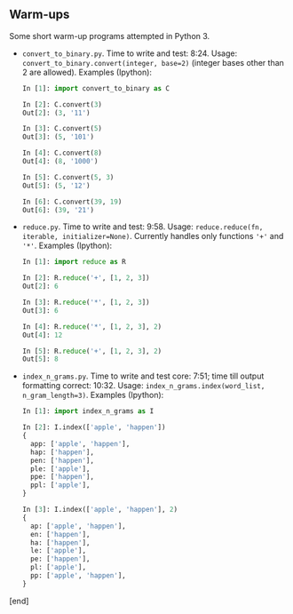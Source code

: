 ## Warm-ups

Some short warm-up programs attempted in Python 3.

 * `convert_to_binary.py`. Time to write and test: 8:24. Usage: `convert_to_binary.convert(integer, base=2)` (integer bases other than 2 are allowed). Examples (Ipython):

   ```python
   In [1]: import convert_to_binary as C

   In [2]: C.convert(3)
   Out[2]: (3, '11')

   In [3]: C.convert(5)
   Out[3]: (5, '101')

   In [4]: C.convert(8)
   Out[4]: (8, '1000')

   In [5]: C.convert(5, 3)
   Out[5]: (5, '12')

   In [6]: C.convert(39, 19)
   Out[6]: (39, '21')
   ```

 * `reduce.py`. Time to write and test: 9:58. Usage: `reduce.reduce(fn, iterable, initializer=None)`. Currently handles only functions `'+'` and `'*'`. Examples (Ipython):

   ```python
   In [1]: import reduce as R

   In [2]: R.reduce('+', [1, 2, 3])
   Out[2]: 6

   In [3]: R.reduce('*', [1, 2, 3])
   Out[3]: 6

   In [4]: R.reduce('*', [1, 2, 3], 2)
   Out[4]: 12

   In [5]: R.reduce('+', [1, 2, 3], 2)
   Out[5]: 8
   ```

 * `index_n_grams.py`. Time to write and test core: 7:51; time till output formatting correct: 10:32. Usage: `index_n_grams.index(word_list, n_gram_length=3)`. Examples (Ipython):

   ```python
   In [1]: import index_n_grams as I
   
   In [2]: I.index(['apple', 'happen'])
   {
     app: ['apple', 'happen'],
     hap: ['happen'],
     pen: ['happen'],
     ple: ['apple'],
     ppe: ['happen'],
     ppl: ['apple'],
   }
   
   In [3]: I.index(['apple', 'happen'], 2)
   {
     ap: ['apple', 'happen'],
     en: ['happen'],
     ha: ['happen'],
     le: ['apple'],
     pe: ['happen'],
     pl: ['apple'],
     pp: ['apple', 'happen'],
   }
   ```

[end]
